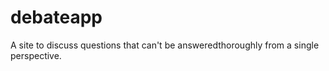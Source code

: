 # debateapp
A site to discuss questions that can't be answeredthoroughly  from a single perspective.

